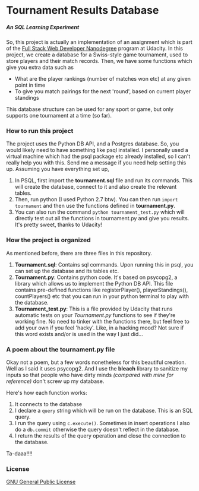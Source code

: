# Tournament Results Database
##### An SQL Learning Experiment

So, this project is actually an implementation of an assignment which is part of the [Full Stack Web Developer Nanodegree](www.udacity.com/nanodegree) program at Udacity. In this project, we create a database for a Swiss-style game tournament, used to store players and their match records. Then, we have some functions which give you extra data such as
* What are the player rankings (number of matches won etc) at any given point in time
* To give you match pairings for the next 'round', based on current player standings

This database structure can be used for any sport or game, but only supports one tournament at a time (so far).

### How to run this project
The project uses the Python DB API, and a Postgres database. So, you would likely need to have something like psql installed. I personally used a virtual machine which had the psql package etc already installed, so I can't really help you with this. Send me a message if you need help setting this up.
Assuming you have everything set up,

1. In PSQL, first import the **tournament.sql** file and run its commands. This will create the database, connect to it and also create the relevant tables.
2. Then, run python (I used Python 2.7 btw). You can then run `import tournament` and then use the functions defined in **tournament.py**.
3. You can also run the command `python tournament_test.py` which will directly test out all the functions in tournament.py and give you results. It's pretty sweet, thanks to Udacity!

### How the project is organized
As mentioned before, there are three files in this repository.

1. **Tournament.sql**: Contains sql commands. Upon running this in psql, you can set up the database and its tables etc.
2. **Tournament.py**: Contains python code. It's based on psycopg2, a library which allows us to implement the Python DB API. This file contains pre-defined functions like registerPlayer(), playerStandings(), countPlayers() etc that you can run in your python terminal to play with the database.
3. **Tournament_test.py**: This is a file provided by Udacity that runs automatic tests on your *Tournament.py* functions to see if they're working fine. No need to tinker with the functions there, but feel free to add your own if you feel 'hacky'. Like, in a hacking mood? Not sure if this word exists and/or is used in the way I just did...

### A poem about the tournament.py file
Okay not a poem, but a few words nonetheless for this beautiful creation. Well as I said it uses psycopg2. And I use the **bleach** library to sanitize my inputs so that people who have dirty minds *(compared with mine for reference)* don't screw up my database.

Here's how each function works:

1. It connects to the database
2. I declare a `query` string which will be run on the database. This is an SQL query.
3. I run the query using `c.execute()`. Sometimes in insert operations I also do a `db.commit` otherwise the query doesn't reflect in the database.
4. I return the results of the query operation and close the connection to the database.

Ta-daaa!!!!

### License
[GNU General Public License](http://choosealicense.com/licenses/gpl-3.0/#)

